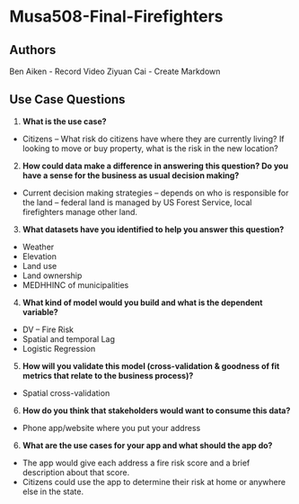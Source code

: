 # Musa508-Final-Firefighters

## Authors

Ben Aiken - Record Video
Ziyuan Cai - Create Markdown

## Use Case Questions

1. **What is the use case?**

- Citizens – What risk do citizens have where they are currently living?  If looking to move or buy property, what is the risk in the new location?

2. **How could data make a difference in answering this question? Do you have a sense for the business as usual decision making?** 

- Current decision making strategies – depends on who is responsible for the land – federal land is managed by US Forest Service, local firefighters manage other land.

3. **What datasets have you identified to help you answer this question?** 

- Weather
- Elevation
- Land use
- Land ownership
- MEDHHINC of municipalities

4. **What kind of model would you build and what is the dependent variable?** 

- DV – Fire Risk
- Spatial and temporal Lag
- Logistic Regression

5. **How will you validate this model (cross-validation & goodness of fit metrics that relate to the business process)?**  

- Spatial cross-validation
 
6. **How do you think that stakeholders would want to consume this data?**  

- Phone app/website where you put your address

6. **What are the use cases for your app and what should the app do?**  

- The app would give each address a fire risk score and a brief description about that score.
- Citizens could use the app to determine their risk at home or anywhere else in the state.
